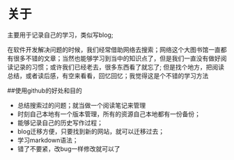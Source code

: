 # 关于

主要用于记录自己的学习，类似写blog;

<p>
在软件开发解决问题的时候，我们经常借助网络去搜索；网络这个大图书馆一直都有很多不错的文章；当然也能够学习到当中的知识点了，但是我们一直没有做好阅读记录的习惯；或许我们已经老去，很多东西看了就忘了; 但是找个地方，把阅读总结，或者读后感，有空来看看，回忆回忆；我觉得这是个不错的学习方法
<p/>


##使用github的好处和目的

* 总结搜索过的问题；就当做一个阅读笔记来管理
* 时刻自己本地有一个版本管理，所有的资源自己本地都有一份备份；
* 能够记录自己的历史写作过程；
* blog迁移方便，只要找到新的网站，就可以迁移过去；
* 学习markdown语法；
* 错了不要紧，改bug一样修改就可以了

        
   